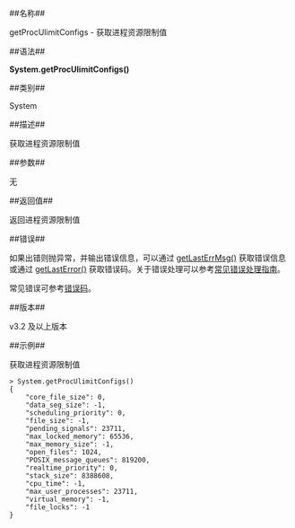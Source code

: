 ##名称##

getProcUlimitConfigs - 获取进程资源限制值

##语法##

**System.getProcUlimitConfigs()**

##类别##

System

##描述##

获取进程资源限制值

##参数##

无

##返回值##

返回进程资源限制值

##错误##

如果出错则抛异常，并输出错误信息，可以通过 [getLastErrMsg()](manual/Manual/Sequoiadb_Command/Global/getLastErrMsg.md) 获取错误信息或通过 [getLastError()](manual/Manual/Sequoiadb_Command/Global/getLastError.md) 获取错误码。关于错误处理可以参考[常见错误处理指南](manual/FAQ/faq_sdb.md)。

常见错误可参考[错误码](manual/Manual/Sequoiadb_error_code.md)。

##版本##

v3.2 及以上版本

##示例##

获取进程资源限制值

```lang-javascript
> System.getProcUlimitConfigs()
{
    "core_file_size": 0,
    "data_seg_size": -1,
    "scheduling_priority": 0,
    "file_size": -1,
    "pending_signals": 23711,
    "max_locked_memory": 65536,
    "max_memory_size": -1,
    "open_files": 1024,
    "POSIX_message_queues": 819200,
    "realtime_priority": 0,
    "stack_size": 8388608,
    "cpu_time": -1,
    "max_user_processes": 23711,
    "virtual_memory": -1,
    "file_locks": -1
}
```